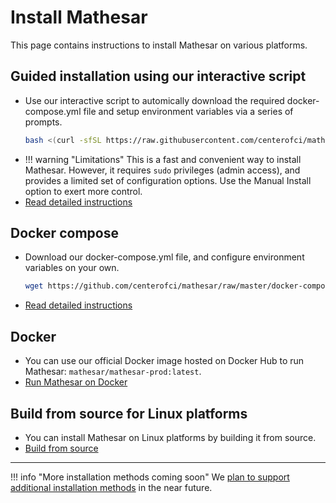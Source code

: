 # Install Mathesar

This page contains instructions to install Mathesar on various platforms.

## Guided installation using our interactive script
- Use our interactive script to automically download the required docker-compose.yml file and setup environment variables via a series of prompts.
    ```sh
    bash <(curl -sfSL https://raw.githubusercontent.com/centerofci/mathesar/0.1.1/install.sh)
    ```
- !!! warning "Limitations"
    This is a fast and convenient way to install Mathesar. However, it requires `sudo` privileges (admin access), and provides a limited set of configuration options. Use the Manual Install option to exert more control.
- [Read detailed instructions](./guided-install/index.md)

## Docker compose 
- Download our docker-compose.yml file, and configure environment variables on your own.
    ```sh
    wget https://github.com/centerofci/mathesar/raw/master/docker-compose.yml
    ```
- [Read detailed instructions](./docker-compose/index.md)

## Docker
- You can use our official Docker image hosted on Docker Hub to run Mathesar: `mathesar/mathesar-prod:latest`.
- [Run Mathesar on Docker](./docker/index.md)

## Build from source for Linux platforms
- You can install Mathesar on Linux platforms by building it from source.  
- [Build from source]()

---

!!! info "More installation methods coming soon"
    We [plan to support additional installation methods](https://github.com/centerofci/mathesar/issues/2509) in the near future.
